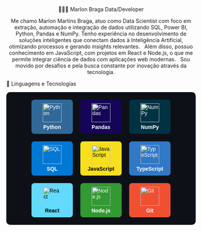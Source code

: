<div align="center">

👨🏽‍💻 Marlon Braga
Data/Developer

</div>

<div align="center">

Me chamo Marlon Martins Braga, atuo como Data Scientist com foco em extração, automação e integração de dados utilizando SQL, Power BI, Python, Pandas e NumPy. Tenho experiência no desenvolvimento de soluções inteligentes que conectam dados à Inteligência Artificial, otimizando processos e gerando insights relevantes.  
Além disso, possuo conhecimento em JavaScript, com projetos em React e Node.js, o que me permite integrar ciência de dados com aplicações web modernas.  
Sou movido por desafios e pela busca constante por inovação através da tecnologia.

</div>

🤖 Linguagens e Tecnologias
<div style="background-color:#0d1117; padding:20px; border-radius:10px; display:flex; flex-wrap:wrap; justify-content:center; gap:20px;">

<div style="background-color:#306998; display:flex; flex-direction:column; align-items:center; color:#fff; font-family:sans-serif; padding:10px; border-radius:8px; min-width: 90px;">
<img width="50" src="https://cdn.jsdelivr.net/gh/devicons/devicon@latest/icons/python/python-original.svg" alt="Python" />
<span style="margin-top:5px; font-weight:bold;">Python</span>
</div>

<div style="background-color:#150458; display:flex; flex-direction:column; align-items:center; color:#fff; font-family:sans-serif; padding:10px; border-radius:8px; min-width: 90px;">
<img width="50" src="https://cdn.jsdelivr.net/gh/devicons/devicon@latest/icons/pandas/pandas-original.svg" alt="Pandas" />
<span style="margin-top:5px; font-weight:bold;">Pandas</span>
</div>

<div style="background-color:#013243; display:flex; flex-direction:column; align-items:center; color:#fff; font-family:sans-serif; padding:10px; border-radius:8px; min-width: 90px;">
<img width="50" src="https://cdn.jsdelivr.net/gh/devicons/devicon@latest/icons/numpy/numpy-original.svg" alt="NumPy" />
<span style="margin-top:5px; font-weight:bold;">NumPy</span>
</div>

<div style="background-color:#0078D4; display:flex; flex-direction:column; align-items:center; color:#fff; font-family:sans-serif; padding:10px; border-radius:8px; min-width: 90px;">
<img width="50" src="https://cdn.jsdelivr.net/gh/devicons/devicon@latest/icons/microsoftsqlserver/microsoftsqlserver-original.svg" alt="SQL" />
<span style="margin-top:5px; font-weight:bold;">SQL</span>
</div>

<div style="background-color:#F7DF1E; display:flex; flex-direction:column; align-items:center; color:#000; font-family:sans-serif; padding:10px; border-radius:8px; min-width: 90px;">
<img width="50" src="https://cdn.jsdelivr.net/gh/devicons/devicon@latest/icons/javascript/javascript-original.svg" alt="JavaScript" />
<span style="margin-top:5px; font-weight:bold;">JavaScript</span>
</div>

<div style="background-color:#3178C6; display:flex; flex-direction:column; align-items:center; color:#fff; font-family:sans-serif; padding:10px; border-radius:8px; min-width: 90px;">
<img width="50" src="https://cdn.jsdelivr.net/gh/devicons/devicon@latest/icons/typescript/typescript-original.svg" alt="TypeScript" />
<span style="margin-top:5px; font-weight:bold;">TypeScript</span>
</div>

<div style="background-color:#61DAFB; display:flex; flex-direction:column; align-items:center; color:#000; font-family:sans-serif; padding:10px; border-radius:8px; min-width: 90px;">
<img width="50" src="https://cdn.jsdelivr.net/gh/devicons/devicon@latest/icons/react/react-original.svg" alt="React" />
<span style="margin-top:5px; font-weight:bold;">React</span>
</div>

<div style="background-color:#339933; display:flex; flex-direction:column; align-items:center; color:#fff; font-family:sans-serif; padding:10px; border-radius:8px; min-width: 90px;">
<img width="50" src="https://cdn.jsdelivr.net/gh/devicons/devicon@latest/icons/nodejs/nodejs-original.svg" alt="Node.js" />
<span style="margin-top:5px; font-weight:bold;">Node.js</span>
</div>

<div style="background-color:#F05032; display:flex; flex-direction:column; align-items:center; color:#fff; font-family:sans-serif; padding:10px; border-radius:8px; min-width: 90px;">
<img width="50" src="https://cdn.jsdelivr.net/gh/devicons/devicon@latest/icons/git/git-original.svg" alt="Git" />
<span style="margin-top:5px; font-weight:bold;">Git</span>
</div>

</div>
